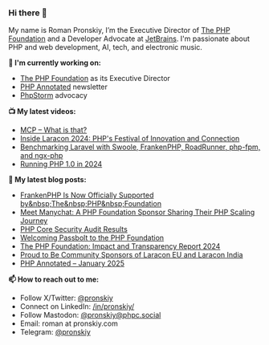 ### Hi there 👋

My name is Roman Pronskiy, I’m the Executive Director of [The PHP Foundation](https://thephp.foundation/) and a Developer Advocate at [JetBrains](https://www.jetbrains.com/). I'm passionate about PHP and web development, AI, tech, and electronic music.

**👷 I'm currently working on:**
- [The PHP Foundation](http://thephp.foundation/) as its Executive Director
- [PHP Annotated](https://info.jetbrains.com/PHP-Annotated-Subscription.html) newsletter
- [PhpStorm](https://jetbrains.com/phpstorm/) advocacy

**📺 My latest videos:**
- [MCP – What is that?](https://www.youtube.com/watch?v=qPVtVulhFC4)
- [Inside Laracon 2024: PHP's Festival of Innovation and Connection](https://www.youtube.com/watch?v=WDitiAjJg7g)
- [Benchmarking Laravel with Swoole, FrankenPHP, RoadRunner, php-fpm, and ngx-php](https://www.youtube.com/watch?v=ZB129Tjkas8)
- [Running PHP 1.0 in 2024](https://www.youtube.com/watch?v=0BPExYh5Anw)

**📜 My latest blog posts:**
<!-- BLOG-POST-LIST:START -->
- [FrankenPHP Is Now Officially Supported by&amp;nbsp;The&amp;nbsp;PHP&amp;nbsp;Foundation](https://thephp.foundation/blog/2025/05/15/frankenphp/)
- [Meet Manychat: A PHP Foundation Sponsor Sharing Their PHP Scaling Journey](https://thephp.foundation/blog/2025/05/09/manychat-powered-by-php/)
- [PHP Core Security Audit Results](https://thephp.foundation/blog/2025/04/10/php-core-security-audit-results/)
- [Welcoming Passbolt to the PHP Foundation](https://thephp.foundation/blog/2025/04/03/welcoming-passbolt-to-the-php-foundation/)
- [The PHP Foundation: Impact and Transparency Report 2024](https://thephp.foundation/blog/2025/03/31/transparency-and-impact-report-2024/)
- [Proud to Be Community Sponsors of Laracon EU and Laracon India](https://thephp.foundation/blog/2025/01/31/laracons/)
- [PHP Annotated – January 2025](https://blog.jetbrains.com/phpstorm/2025/01/php-annotated-january-2025/)
<!-- BLOG-POST-LIST:END -->

**📫 How to reach out to me:**
- Follow X/Twitter: [@pronskiy](https://twitter.com/pronskiy)
- Connect on LinkedIn: [/in/pronskiy/](https://www.linkedin.com/in/pronskiy/)
- Follow Mastodon: [@pronskiy@phpc.social](https://phpc.social/@pronskiy)
- Email: roman at pronskiy.com
- Telegram: [@pronskiy](https://t.me/pronskiy)

<!--
- 💬 Ask me about [PhpStorm](https://www.jetbrains.com/phpstorm/) and PHP.

Here are some ideas to get you started:

- 🔭 I’m currently working on ...
- 🌱 I’m currently learning ...
- 👯 I’m looking to collaborate on ...
- 🤔 I’m looking for help with ...
- 💬 Ask me about ...
- 📫 How to reach me: ...
- 😄 Pronouns: ...
- ⚡ Fun fact: ...
-->
